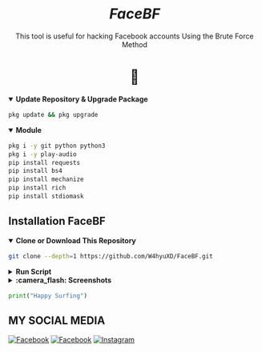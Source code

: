 _<h1 align="center">FaceBF</h1>_
<p align="center"> This tool is useful for hacking Facebook accounts Using the Brute Force Method </p>
<h1 align="center">🐍</h1>
  
<details open>
  <summary><strong>Update Repository & Upgrade Package</strong></summary>

```bash
pkg update && pkg upgrade
```

  </details>
  
<details open>
  <summary><strong>Module</strong></summary>
  
  ```bash
  pkg i -y git python python3
  pkg i -y play-audio
  pip install requests
  pip install bs4
  pip install mechanize
  pip install rich
  pip install stdiomask
  ```
</details>

## Installation FaceBF

  <details open>
  <summary><strong>Clone or Download This Repository</strong></summary>

```bash
git clone --depth=1 https://github.com/W4hyuXD/FaceBF.git
```

  </details>

  <details>
  <summary><strong>Run Script</strong></summary>

- Move to Folder

```bash
cd FaceBF
```
- Update Repo
```bash
git pull
```
- Input the Tools Menu
```bash
python3 Run.py
```

  </details>
  
  <details opem>
  <summary><strong>:camera_flash: Screenshots</strong></summary>
  <b></b>  
     
  _<h1 align="center">Version 1.4</h1>_   
     
   # Menu Login
   - Login With Cookie Facebook
   - Login With Email & Password 
     # Check Result Crack
     - Check Result Crack Live
     - Check Result Crack Checkpoint
     - Back To Login Menu
   <img src="/img/login.png">
   
   # Menu Tools
   - Crack With Publik ID
   - Crack With Email `Cloning`
   - Check Result Crack `OK/CP`
   - Report Bug
   - Delete Cookie & Token / Keluar Tanpa Menghapus Keduanya
     # List Methode
     - Async     `m.facebook.com`
     - Validate  `mbasic.facebook.com`
     - RegulerApp `www.instagram.com`
       
   <img src="/img/menu.png"></img>
   # Result
   `Live`
   <img src="/img/live.png">
   `Checkpoint`
   <img src="/img/cp.png">

   </details>
   
```python
print("Happy Surfing")
```
## MY SOCIAL MEDIA

[![Facebook](https://img.shields.io/badge/Facebook-Follow-blue?style=for-the-badge&logo=facebook)](https://www.facebook.com/whyxd.567)
[![Facebook](https://img.shields.io/badge/Facebook-Follow-blue?style=for-the-badge&logo=facebook)](https://www.facebook.com/whyu.404)
[![Instagram](https://img.shields.io/badge/Instagram-Follow-pink?style=for-the-badge&logo=Instagram)](https://www.instagram.com/why.404_)

